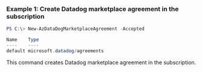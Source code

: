 ### Example 1: Create Datadog marketplace agreement in the subscription
```powershell
PS C:\> New-AzDataDogMarketplaceAgreement -Accepted

Name    Type
----    ----
default microsoft.datadog/agreements
```

This command creates Datadog marketplace agreement in the subscription.

